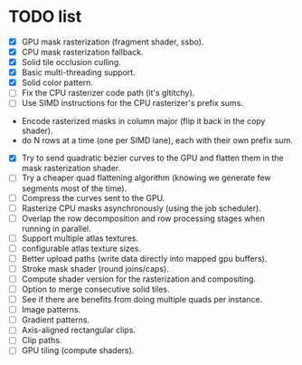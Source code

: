 # TODO list

 - [x] GPU mask rasterization (fragment shader, ssbo).
 - [x] CPU mask rasterization fallback.
 - [x] Solid tile occlusion culling.
 - [x] Basic multi-threading support.
 - [x] Solid color pattern.
 - [ ] Fix the CPU rasterizer code path (it's gltitchy).
 - [ ] Use SIMD instructions for the CPU rasterizer's prefix sums.
  - Encode rasterized masks in column major (flip it back in the copy shader).
  - do N rows at a time (one per SIMD lane), each with their own prefix sum.
 - [x] Try to send quadratic bézier curves to the GPU and flatten them in the mask rasterization shader.
 - [ ] Try a cheaper quad flattening algorithm (knowing we generate few segments most of the time).
 - [ ] Compress the curves sent to the GPU.
 - [ ] Rasterize CPU masks asynchronously (using the job scheduler).
 - [ ] Overlap the row decomposition and row processing stages when running in parallel.
 - [ ] Support multiple atlas textures.
 - [ ] configurable atlas texture sizes.
 - [ ] Better upload paths (write data directly into mapped gpu buffers).
 - [ ] Stroke mask shader (round joins/caps).
 - [ ] Compute shader version for the rasterization and compositing.
 - [ ] Option to merge consecutive solid tiles.
 - [ ] See if there are benefits from doing multiple quads per instance.
 - [ ] Image patterns.
 - [ ] Gradient patterns.
 - [ ] Axis-aligned rectangular clips.
 - [ ] Clip paths.
 - [ ] GPU tiling (compute shaders).
